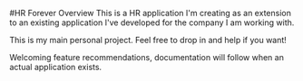 #HR Forever Overview
This is a HR application I'm creating as an extension to an existing application 
I've developed for the company I am working with. 

This is my main personal project. Feel free to drop in and help if you want!  

Welcoming feature recommendations, documentation will follow when an actual application exists. 